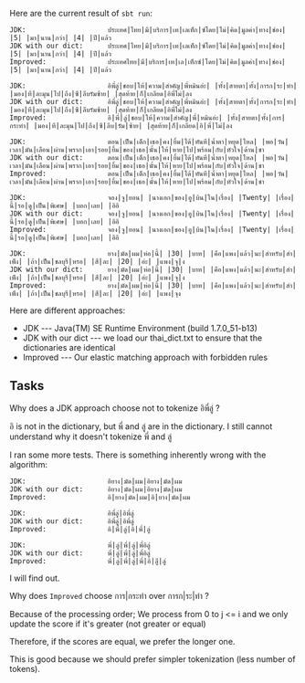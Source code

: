 Here are the current result of `sbt run`:

```
JDK:                    ประเทศ|ไทย|มี|บริการ|เท|เลเท็ก|ซ์โดย|ไม่|คิด|มูลค่า|ทาง|ช่อง| |5| |มา|นาน|กว่า| |4| |ปี|แล้ว
JDK with our dict:      ประเทศ|ไทย|มี|บริการ|เท|เลเท็ก|ซ์โดย|ไม่|คิด|มูลค่า|ทาง|ช่อง| |5| |มา|นาน|กว่า| |4| |ปี|แล้ว
Improved:               ประเทศไทย|มี|บริการ|เท|เล|เท็กซ์|โดย|ไม่|คิด|มูลค่า|ทาง|ช่อง| |5| |มา|นาน|กว่า| |4| |ปี|แล้ว

JDK:                    อิพี่ลู่|ชอบ|ให้|ความ|สำคัญ|พี่หมินอ่ะ| |ทั้ง|สายตา|ทั้ง|การก|ระ|ทำ| |มอง|ที|ละมุน|ไป|ถึง|ซี|ลีบรัมซ้าย| |สุดท้าย|ก็|เกลียด|อิพี่ไม่|ลง
JDK with our dict:      อิพี่ลู่|ชอบ|ให้|ความ|สำคัญ|พี่หมินอ่ะ| |ทั้ง|สายตา|ทั้ง|การก|ระ|ทำ| |มอง|ที|ละมุน|ไป|ถึง|ซี|ลีบรัมซ้าย| |สุดท้าย|ก็|เกลียด|อิพี่ไม่|ลง
Improved:               อิ|พี่|ลู่|ชอบ|ให้|ความ|สำคัญ|พี่|หมินอ่ะ| |ทั้ง|สายตา|ทั้ง|การ|กระทำ| |มอง|ที|ละมุน|ไป|ถึง|ซี|ลีบ|รัม|ซ้าย| |สุดท้าย|ก็|เกลียด|อิ|พี่|ไม่|ลง

JDK:                    ตอน|เป็น|เด็ก|เธอ|คง|ยิ้ม|ได้|ทันที|น้ำตา|หยุด|ไหล| |พอ|วัน|เวลา|มัน|เลือน|ผ่าน|พราก|เอา|รอย|ยิ้ม|ของ|เธอ|นั้น|ให้|หาย|ไป|พร้อม|กับ|หัวใจ|ด้าน|ชา
JDK with our dict:      ตอน|เป็น|เด็ก|เธอ|คง|ยิ้ม|ได้|ทันที|น้ำตา|หยุด|ไหล| |พอ|วัน|เวลา|มัน|เลือน|ผ่าน|พราก|เอา|รอย|ยิ้ม|ของ|เธอ|นั้น|ให้|หาย|ไป|พร้อม|กับ|หัวใจ|ด้าน|ชา
Improved:               ตอน|เป็น|เด็ก|เธอ|คง|ยิ้ม|ได้|ทันที|น้ำตา|หยุด|ไหล| |พอ|วัน|เวลา|มัน|เลือน|ผ่าน|พราก|เอา|รอย|ยิ้ม|ของ|เธอ|นั้น|ให้|หาย|ไป|พร้อม|กับ|หัวใจ|ด้าน|ชา

JDK:                    จอง|จู|ยอน| |นางเอก|ของ|อู|บิน|ใน|เรื่อง| |Twenty| |เรื่อง|นี้|รอ|ดู|เป็น|พิเศษ| |บอก|เลย| |อิอิ
JDK with our dict:      จอง|จู|ยอน| |นางเอก|ของ|อู|บิน|ใน|เรื่อง| |Twenty| |เรื่อง|นี้|รอ|ดู|เป็น|พิเศษ| |บอก|เลย| |อิอิ
Improved:               จอง|จู|ยอน| |นางเอก|ของ|อู|บิน|ใน|เรื่อง| |Twenty| |เรื่อง|นี้|รอ|ดู|เป็น|พิเศษ| |บอก|เลย| |อิอิ

JDK:                    ยาง|มัด|ผม|ห่อ|นี้| |30| |บาท| |คือ|แพง|แล้ว|นะ|สำหรับ|สำ|เพ็ง| |ถ้า|เป็น|ชลบุรี|หรอ| |สี|ละ| |20| |อ่ะ| |แพง|จุ|ง
JDK with our dict:      ยาง|มัด|ผม|ห่อ|นี้| |30| |บาท| |คือ|แพง|แล้ว|นะ|สำหรับ|สำ|เพ็ง| |ถ้า|เป็น|ชลบุรี|หรอ| |สี|ละ| |20| |อ่ะ| |แพง|จุ|ง
Improved:               ยาง|มัด|ผม|ห่อ|นี้| |30| |บาท| |คือ|แพง|แล้ว|นะ|สำหรับ|สำ|เพ็ง| |ถ้า|เป็น|ชลบุรี|หรอ| |สี|ละ| |20| |อ่ะ| |แพง|จุง
```

Here are different approaches:
* JDK --- Java(TM) SE Runtime Environment (build 1.7.0_51-b13)
* JDK with our dict --- we load our thai_dict.txt to ensure that the dictionaries are identical
* Improved --- Our elastic matching approach with forbidden rules

Tasks
-------

Why does a JDK approach choose not to tokenize อิพี่ลู่ ?

อิ is not in the dictionary, but พี่ and ลู่ are in the dictionary.
I still cannot understand why it doesn't tokenize พี่ and ลู่

I ran some more tests. There is something inherently wrong with the algorithm:

```
JDK:                    อิยาง|มัด|ผม|อิยาง|มัด|ผม
JDK with our dict:      อิยาง|มัด|ผม|อิยาง|มัด|ผม
Improved:               อิ|ยาง|มัด|ผม|อิ|ยาง|มัด|ผม

JDK:                    อิพี่ลู่|อิพี่ลู่
JDK with our dict:      อิพี่ลู่|อิพี่ลู่
Improved:               อิ|พี่|ลู่|อิ|พี่|ลู่

JDK:                    พี่|ลู่|พี่|ลู่|พี่อิลู่
JDK with our dict:      พี่|ลู่|พี่|ลู่|พี่อิลู่
Improved:               พี่|ลู่|พี่|ลู่|พี่|อิ|ลู่ิ|ลู่
```

I will find out.

Why does `Improved` choose การ|กระทำ over การก|ระ|ทำ ?

Because of the processing order; We process from 0 to j <= i and we only update the score if it's greater (not
greater or equal)

Therefore, if the scores are equal, we prefer the longer one.

This is good because we should prefer simpler tokenization (less number of tokens).